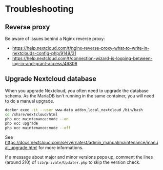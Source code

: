 # Troubleshooting

## Reverse proxy
Be aware of issues behind a Nginx reverse proxy:
- https://help.nextcloud.com/t/nginx-reverse-proxy-what-to-write-in-nextclouds-config-php/9149/31
- https://help.nextcloud.com/t/connection-wizard-is-looping-between-log-in-and-grant-access/46809

## Upgrade Nextcloud database
When you upgrade Nextcloud, you often need to upgrade the database schema. As the MariaDB isn't running in the same container, you will need to do a manual upgrade.
```bash
docker exec -it --user www-data addon_local_nextcloud /bin/bash
cd /share/nextcloud/html
php occ maintenance:mode --on
php occ upgrade
php occ maintenance:mode --off
```
See https://docs.nextcloud.com/server/latest/admin_manual/maintenance/manual_upgrade.html for more informations.

If a message about major and minor versions pops up, comment the lines (around 210) of `lib/private/Updater.php` to skip the version check.
